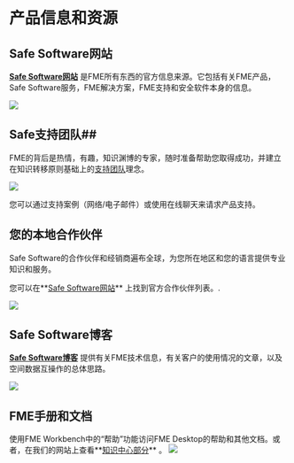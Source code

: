 # 产品信息和资源 #

## Safe Software网站 ##
**[Safe Software网站](https://www.safe.com/ "Safe Software web site")** 是FME所有东西的官方信息来源。它包括有关FME产品，Safe Software服务，FME解决方案，FME支持和安全软件本身的信息。

![](./Images/Img6.001.SafeWebSite.png) 

## Safe支持团队##
FME的背后是热情，有趣，知识渊博的专家，随时准备帮助您取得成功，并建立在知识转移原则基础上的[支持团队](https://www.safe.com/support/report-a-problem/ "FME Support Team page")理念。

![](./Images/Img6.002.SafeSupportTeam.png) 

您可以通过支持案例（网络/电子邮件）或使用在线聊天来请求产品支持。

## 您的本地合作伙伴 ##
Safe Software的合作伙伴和经销商遍布全球，为您所在地区和您的语言提供专业知识和服务。

您可以在**[Safe Software网站](http://www.safe.com/partners/ "FME Partners Page")** 上找到官方合作伙伴列表。.

![](./Images/Img6.003.SafePartnersWorldImage.png)

## Safe Software博客 ##
**[Safe Software博客](http://blog.safe.com/ "Safe Software Blog")** 提供有关FME技术信息，有关客户的使用情况的文章，以及空间数据互操作的总体思路。

![](./Images/Img6.004.SafeBlog.png) 

## FME手册和文档 ##
使用FME Workbench中的“帮助”功能访问FME Desktop的帮助和其他文档。或者，在我们的网站上查看**[知识中心部分](https://support.safe.com/KnowledgeDocumentation "FME Product Documentation")** 。
![](./Images/Img6.005.SafeDocumentation.png) 
